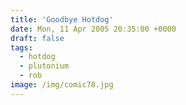 ```yaml
---
title: 'Goodbye Hotdog'
date: Mon, 11 Apr 2005 20:35:00 +0000
draft: false
tags:
  - hotdog
  - plutonium
  - rob
image: /img/comic78.jpg
---
```


